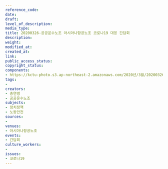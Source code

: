 ```yaml
---
reference_code: 
date: 
draft: 
level_of_description: 
media_type: 
title: 20200326-공공운수노조 아시아나항공노조 코로나19 대응 간담회
description: 
weight: 
modified_at: 
created_at: 
link: 
public_access_status: 
copyright_status: 
components:
- https://kctu-photo.s3.ap-northeast-2.amazonaws.com/2020년/3월/20200326-공공운수노조+아시아나항공노조+코로나19+대응+간담회/_DSC2761.jpg
tags:
- 
creators:
- 총연맹
- 공공운수노조
subjects:
- 정치정책
- 노동안전
sources:
- 
venues:
- 아시아나항공노조
events:
- 간담회
culture_workers:
- 
issues:
- 코로나19
---
```

